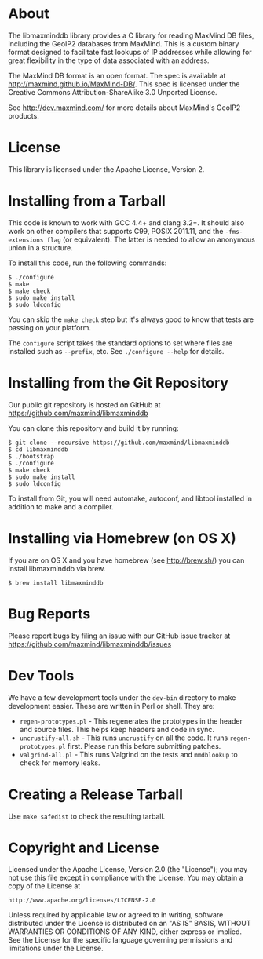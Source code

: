 # About

The libmaxminddb library provides a C library for reading MaxMind DB files,
including the GeoIP2 databases from MaxMind. This is a custom binary format
designed to facilitate fast lookups of IP addresses while allowing for great
flexibility in the type of data associated with an address.

The MaxMind DB format is an open format. The spec is available at
http://maxmind.github.io/MaxMind-DB/. This spec is licensed under the Creative
Commons Attribution-ShareAlike 3.0 Unported License.

See http://dev.maxmind.com/ for more details about MaxMind's GeoIP2 products.

# License

This library is licensed under the Apache License, Version 2.

# Installing from a Tarball

This code is known to work with GCC 4.4+ and clang 3.2+. It should also work
on other compilers that supports C99, POSIX 2011.11, and the `-fms-extensions
flag` (or equivalent). The latter is needed to allow an anonymous union in a
structure.

To install this code, run the following commands:

    $ ./configure
    $ make
    $ make check
    $ sudo make install
    $ sudo ldconfig

You can skip the `make check` step but it's always good to know that tests are
passing on your platform.

The `configure` script takes the standard options to set where files are
installed such as `--prefix`, etc. See `./configure --help` for details.

# Installing from the Git Repository

Our public git repository is hosted on GitHub at
https://github.com/maxmind/libmaxminddb

You can clone this repository and build it by running:

    $ git clone --recursive https://github.com/maxmind/libmaxminddb
    $ cd libmaxminddb
    $ ./bootstrap
    $ ./configure
    $ make check
    $ sudo make install
    $ sudo ldconfig

To install from Git, you will need automake, autoconf, and libtool installed
in addition to make and a compiler.

# Installing via Homebrew (on OS X)

If you are on OS X and you have homebrew (see http://brew.sh/) you can install
libmaxminddb via brew.

    $ brew install libmaxminddb

# Bug Reports

Please report bugs by filing an issue with our GitHub issue tracker at
https://github.com/maxmind/libmaxminddb/issues

# Dev Tools

We have a few development tools under the `dev-bin` directory to make
development easier. These are written in Perl or shell. They are:

* `regen-prototypes.pl` - This regenerates the prototypes in the header and
  source files. This helps keep headers and code in sync.
* `uncrustify-all.sh` - This runs `uncrustify` on all the code. It runs
  `regen-prototypes.pl` first. Please run this before submitting patches.
* `valgrind-all.pl` - This runs Valgrind on the tests and `mmdblookup` to
  check for memory leaks.

# Creating a Release Tarball

Use `make safedist` to check the resulting tarball.

# Copyright and License

Licensed under the Apache License, Version 2.0 (the "License");
you may not use this file except in compliance with the License.
You may obtain a copy of the License at

    http://www.apache.org/licenses/LICENSE-2.0

Unless required by applicable law or agreed to in writing, software
distributed under the License is distributed on an "AS IS" BASIS,
WITHOUT WARRANTIES OR CONDITIONS OF ANY KIND, either express or implied.
See the License for the specific language governing permissions and
limitations under the License.

